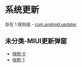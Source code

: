 # 系统更新

存在 1 规则组 - [com.android.updater](/src/apps/com.android.updater.ts)

## 未分类-MIUI更新弹窗

- [快照-0](https://i.gkd.li/i/12715712)
- [快照-1](https://i.gkd.li/i/12749906)
